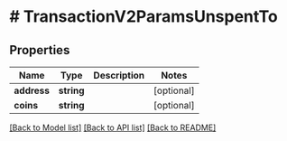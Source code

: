 # # TransactionV2ParamsUnspentTo

## Properties

Name | Type | Description | Notes
------------ | ------------- | ------------- | -------------
**address** | **string** |  | [optional] 
**coins** | **string** |  | [optional] 

[[Back to Model list]](../../README.md#documentation-for-models) [[Back to API list]](../../README.md#documentation-for-api-endpoints) [[Back to README]](../../README.md)


